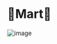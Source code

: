 # 🏪Mart🏪
![image](https://user-images.githubusercontent.com/92221690/147914609-cf335571-ab7e-44ff-b925-465dd5835744.png)
